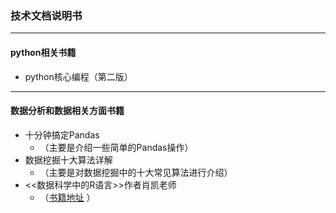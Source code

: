 ### 技术文档说明书

-------------------------------------------

#### python相关书籍
* python核心编程（第二版）

*******************************************

#### 数据分析和数据相关方面书籍
* 十分钟搞定Pandas 
   - （主要是介绍一些简单的Pandas操作）  
* 数据挖掘十大算法详解 
   - （主要是对数据挖掘中的十大常见算法进行介绍）
* <<数据科学中的R语言>>作者肖凯老师 
   - （[书籍地址](https://yongle.gitbooks.io/datamining/content) ）
